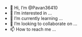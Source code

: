 - 👋 Hi, I’m @Pavan36410
- 👀 I’m interested in ...
- 🌱 I’m currently learning ...
- 💞️ I’m looking to collaborate on ...
- 📫 How to reach me ...

<!---
Pavan36410/Pavan36410 is a ✨ special ✨ repository because its `README.md` (this file) appears on your GitHub profile.
You can click the Preview link to take a look at your changes.
--->
